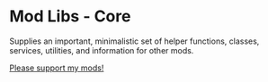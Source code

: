 # Mod Libs - Core

Supplies an important, minimalistic set of helper functions, classes, services, utilities, and information for other mods.

[Please support my mods!](https://forums.terraria.org/index.php?threads/hamstars-mods-past-present-and-future.63713/)
